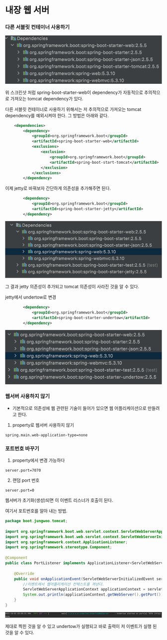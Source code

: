# 내장 웹 서버





### 다른 서블릿 컨테이너 사용하기



![image-20211001023628586](./img/image-20211001023628586.png)



위 스크린샷 처럼 spring-boot-starter-web이 dependency가 자동적으로 추의적으로 가져오는 tomcat dependency가 있다.

다른 서블릿 컨테이너로 사용하기 위해서는 저 추의적으로 가져오는 tomcat dependency를 예외시켜야 한다. 그 방법은 아래와 같다.



```xml
    <dependencies>
        <dependency>
            <groupId>org.springframework.boot</groupId>
            <artifactId>spring-boot-starter-web</artifactId>
            <exclusions>
                <exclusion>
                    <groupId>org.springframework.boot</groupId>
                    <artifactId>spring-boot-start-tomcat</artifactId>
                </exclusion>
            </exclusions>
        </dependency>
```



이제 jetty로 바꿔보자 간단하게 의존성을 추가해주면 된다.



```xml
        <dependency>
            <groupId>org.springframework.boot</groupId>
            <artifactId>spring-boot-starter-jetty</artifactId>
        </dependency>
```



![image-20211001024834101](./img/image-20211001024834101.png)



그 결과 jetty 의존성이 추가되고 tomcat 의존성이 사라진 것을 알 수 있다.



jetty에서 undertow로 변경

```xml
        <dependency>
            <groupId>org.springframework.boot</groupId>
            <artifactId>spring-boot-starter-undertow</artifactId>
        </dependency>
```

![image-20211001025207021](./img/image-20211001025207021.png)



### 웹서버 사용하지 않기

- 기본적으로 의존성에 웹 관련된 기술이 들어가 있으면 웹 어플리케이션으로 만들려고 한다.



1. property로 웹서버 사용하지 않기

```application.properties
spring.main.web-application-type=none
```



### 포트번호 바꾸기

1. property에서 변경 가능하다

```application.properties
server.port=7070
```



2. 랜덤 port 번호

```application.properties
server.port=0
```



웹서버가 초기화(생성)되면 이 이벤트 리스너가 호출이 된다.

여기서 포트번호를 알아 내는 방법.

```java
package boot.jungwoo.tomcat;

import org.springframework.boot.web.servlet.context.ServletWebServerApplicationContext;
import org.springframework.boot.web.servlet.context.ServletWebServerInitializedEvent;
import org.springframework.context.ApplicationListener;
import org.springframework.stereotype.Component;

@Component
public class PortListener implements ApplicationListener<ServletWebServerInitializedEvent> {

    @Override
    public void onApplicationEvent(ServletWebServerInitializedEvent servletWebServerInitializedEvent) {
        //이벤트에서 웹어플리케이션 컨텍스트를 꺼낸다.
        ServletWebServerApplicationContext applicationContext = servletWebServerInitializedEvent.getApplicationContext();
        System.out.println(applicationContext.getWebServer().getPort());
    }
}
```



![image-20211001030555283](./img/image-20211001030555283.png)



제대로 찍힌 것을 알 수 있고 undertow가 실행되고 바로 출력이 저 이벤트가 실행 된 것을 알 수 있다.


